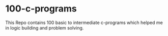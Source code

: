# 100-c-programs
This Repo contains 100 basic to intermediate c-programs which helped me in logic building and problem solving.
